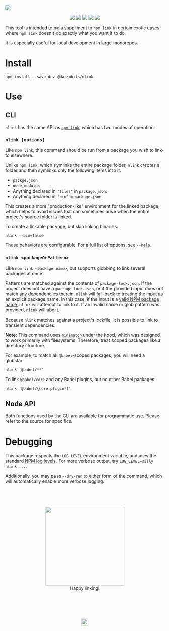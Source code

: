 <a href="#top" id="top">
  <img src="https://user-images.githubusercontent.com/441546/50995078-db831780-14d2-11e9-9076-d74a255b1400.png" style="max-width: 100%;">
</a>
<p align="center">
  <a href="https://www.npmjs.com/package/@darkobits/nlink"><img src="https://img.shields.io/npm/v/@darkobits/nlink.svg?style=flat-square"></a>
  <a href="https://github.com/darkobits/nlink/actions"><img src="https://img.shields.io/endpoint?url=https://aws.frontlawn.net/ga-shields/darkobits/nlink&style=flat-square"></a>
  <a href="https://www.codacy.com/app/darkobits/nlink"><img src="https://img.shields.io/codacy/coverage/0f633a69424344b49ecf5b045903f44b.svg?style=flat-square"></a>
  <a href="https://david-dm.org/darkobits/nlink"><img src="https://img.shields.io/david/darkobits/nlink.svg?style=flat-square"></a>
  <a href="https://conventionalcommits.org"><img src="https://img.shields.io/badge/conventional%20commits-1.0.0-FB5E85.svg?style=flat-square"></a>
</p>

This tool is intended to be a suppliment to `npm link` in certain exotic cases where `npm link` doesn't do exactly what you want it to do.

It is especially useful for local development in large monorepos.

# Install

```
npm install --save-dev @darkobits/nlink
```

# Use

## CLI

`nlink` has the same API as [`npm link`](https://docs.npmjs.com/cli/link.html), which has two modes of operation:

### `nlink [options]`

Like `npm link`, this command should be run from a package you wish to link-to elsewhere.

Unlike `npm link`, which symlinks the entire package folder, `nlink` _creates_ a folder and then symlinks only the following items into it:

* `packge.json`
* `node_modules`
* Anything declared in `"files"` in `package.json`.
* Anything declared in `"bin"` in `package.json`.

This creates a more "production-like" environment for the linked package, which helps to avoid issues that can sometimes arise when the entire project's source folder is linked.

To create a linkable package, but skip linking binaries:

```
nlink --bin=false
```

These behaviors are configurable. For a full list of options, see `--help`.

### `nlink <packageOrPattern>`

Like `npm link <package name>`, but supports globbing to link several packages at once.

Patterns are matched against the contents of `package-lock.json`. If the project does not have a `package-lock.json`, or if the provided input does not match any dependencies therein, `nlink` will fall-back to treating the input as an explicit package name. In this case, if the input is a [valid NPM package name](https://github.com/npm/validate-npm-package-name), `nlink` will attempt to link to it. If an invalid name or glob pattern was provided, `nlink` will abort.

Because `nlink` matches against a project's lockfile, it is possible to link to transient dependencies.

**Note:** This command uses [`minimatch`](https://github.com/isaacs/minimatch) under the hood, which was designed to work primarily with filesystems. Therefore, treat scoped packages like a directory structure.

For example, to match all `@babel`-scoped packages, you will need a globstar:

```
nlink '@babel/**'
```

To link `@babel/core` and any Babel plugins, but no other Babel packages:

```
nlink '@babel/{core,plugin*}'
```

## Node API

Both functions used by the CLI are available for programmatic use. Please refer to the source for specifics.

# Debugging

This package respects the `LOG_LEVEL` environment variable, and uses the standard [NPM log levels](https://github.com/npm/npmlog#loglevelprefix-message-). For more verbose output, try `LOG_LEVEL=silly nlink ...`.

Additionally, you may pass `--dry-run` to either form of the command, which will automatically enable more verbose logging.

## &nbsp;

<p align="center">
  <img src="https://user-images.githubusercontent.com/441546/41495073-e120a3cc-70d3-11e8-81da-35f59501cd0e.jpg" width="250"><br>
  Happy linking!
</p>

## &nbsp;
<p align="center">
  <br>
  <img width="22" height="22" src="https://cloud.githubusercontent.com/assets/441546/25318539/db2f4cf2-2845-11e7-8e10-ef97d91cd538.png">
</p>

[bad-time-url]: http://1.images.southparkstudios.com/images/shows/south-park/clip-thumbnails/season-6/0603/south-park-s06e03c03-thumper-the-super-cool-ski-instructor-16x9.jpg?quality=1
